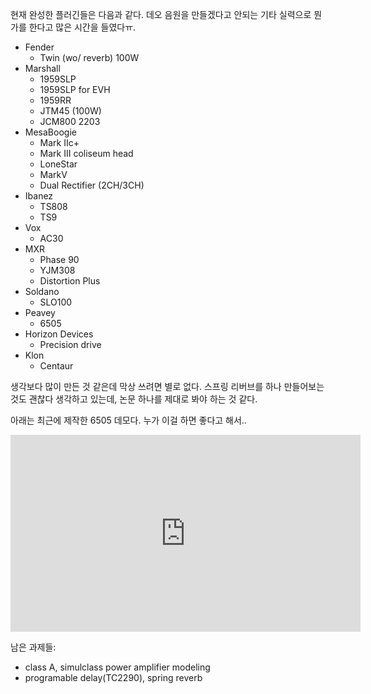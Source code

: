 현재 완성한 플러긴들은 다음과 같다. 데오 음원을 만들겠다고 안되는 기타 실력으로 뭔가를 한다고 많은 시간을 들였다ㅠ.

- Fender
  - Twin (wo/ reverb) 100W
- Marshall
  - 1959SLP
  - 1959SLP for EVH
  - 1959RR
  - JTM45 (100W)
  - JCM800 2203
- MesaBoogie
  - Mark IIc+
  - Mark III coliseum head
  - LoneStar
  - MarkV
  - Dual Rectifier (2CH/3CH)
- Ibanez
  - TS808
  - TS9
- Vox
  - AC30
- MXR
  - Phase 90
  - YJM308
  - Distortion Plus
- Soldano
  - SLO100
- Peavey
  - 6505
- Horizon Devices
  - Precision drive
- Klon
  - Centaur

생각보다 많이 만든 것 같은데 막상 쓰려면 별로 없다. 스프링 리버브를 하나 만들어보는 것도 괜찮다 생각하고 있는데, 논문 하나를 제대로 봐야 하는 것 같다. 

아래는 최근에 제작한 6505 데모다. 누가 이걸 하면 좋다고 해서..

<iframe width="560" height="315" src="https://www.youtube.com/embed/4kiPwyLgocM?si=kXKBwki_RTNjuQ8d" title="YouTube video player" frameborder="0" allow="accelerometer; autoplay; clipboard-write; encrypted-media; gyroscope; picture-in-picture; web-share" referrerpolicy="strict-origin-when-cross-origin" allowfullscreen></iframe>

남은 과제들:
- class A, simulclass power amplifier modeling
- programable delay(TC2290), spring reverb
